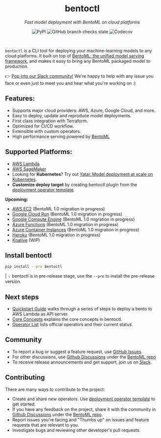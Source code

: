 <div align="center">
  <h1>bentoctl</h1>
  <i>Fast model deployment with BentoML on cloud platforms</i>
  <p>
    <img alt="PyPI" src="https://img.shields.io/pypi/v/bentoctl?style=flat-square">
    <img alt="GitHub branch checks state" src="https://img.shields.io/github/checks-status/bentoml/bentoctl/main?style=flat-square">
    <img alt="Codecov" src="https://img.shields.io/codecov/c/github/bentoml/bentoctl?style=flat-square">
</p>
</div>

<br>

`bentoctl` is a CLI tool for deploying your machine-learning models to any cloud platforms. It built on top of [BentoML: the unified model serving framework](https://github.com/bentoml/BentoML), and makes it easy to bring any BentoML packaged model to production.

👉 [Pop into our Slack community!](https://l.linklyhq.com/l/ktPp) We're happy to help with any issue you face or even just to meet you and hear what you're working on :)

## Features:

* Supports major cloud providers: AWS, Azure, Google Cloud, and more.
* Easy to deploy, update and reproduce model deployments.
* First class integration with Terraform.
* Optimized for CI/CD workflow.
* Extensible with custom operators.
* High performance serving powered by [BentoML](https://github.com/bentoml/BentoML)

## Supported Platforms:

* [AWS Lambda](https://github.com/bentoml/aws-lambda-deploy)
* [AWS SageMaker](https://github.com/bentoml/aws-sagemaker-deploy)
* Looking for **Kubernetes**? Try out [Yatai: Model deployment at scale on Kubernetes](https://github.com/bentoml/Yatai).
* **Customize deploy target** by creating bentoctl plugin from the [deployment operator template](https://github.com/bentoml/bentoctl-operator-template).

**Upcoming:**
* [AWS EC2](https://github.com/bentoml/aws-ec2-deploy) (BentoML 1.0 migration in progress)
* [Google Cloud Run](https://github.com/bentoml/google-cloud-run-deploy) (BentoML 1.0 migration in progress)
* [Google Compute Engine](https://github.com/bentoml/google-compute-engine-deploy) (BentoML 1.0 migration in progress)
* [Azure Functions](https://github.com/bentoml/azure-functions-deploy) (BentoML 1.0 migration in progress)
* [Azure Container Instances](https://github.com/bentoml/azure-container-instances-deploy) (BentoML 1.0 migration in progress)
* [Heroku](https://github.com/bentoml/heroku-deploy) (BentoML 1.0 migration in progress)
* [Knative](https://github.com/bentoml/bentoctl/issues/79) (WIP)


## Install bentoctl
```bash
pip install --pre bentoctl
```

| 💡 bentoctl is in pre-release stage, use the `--pre` to install the pre-release version.


## Next steps

- [Quickstart Guide](./docs/quickstart.md) walks through a series of steps to deploy a bento to AWS Lambda as API server.
- [Core Concepts](./docs/core-concepts.md) explains the core concepts in bentoctl.
- [Operator List](./docs/operator-list.md) lists official operators and their current status.

## Community

- To report a bug or suggest a feature request, use [GitHub Issues](https://github.com/bentoml/bentoctl/issues/new/choose).
- For other discussions, use [Github Discussions](https://github.com/bentoml/BentoML/discussions) under the [BentoML repo](https://github.com/bentoml/BentoML/)
- To receive release announcements and get support, join us on [Slack](http://join.slack.bentoml.org).


## Contributing

There are many ways to contribute to the project:

- Create and share new operators. Use [deployment operator template](https://github.com/bentoml/bentoctl-operator-template) to get started.
- If you have any feedback on the project, share it with the community in [Github Discussions](https://github.com/bentoml/BentoML/discussions) under the [BentoML repo](https://github.com/bentoml/BentoML/).
- Report issues you're facing and "Thumbs up" on issues and feature requests that are relevant to you.
- Investigate bugs and reviewing other developer's pull requests.
